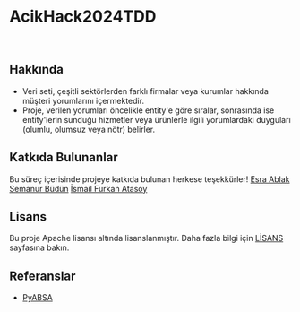 # AcikHack2024TDD

<a id="readme-top"></a>

<br />
<!-- <div align="center">
    <img src="images/logo.png" alt="Logo" width="80" height="80">
</div> -->

## Hakkında

* Veri seti, çeşitli sektörlerden farklı firmalar veya kurumlar hakkında müşteri yorumlarını içermektedir.
* Proje, verilen yorumları öncelikle entity'e göre sıralar, sonrasında ise entity'lerin sunduğu hizmetler veya ürünlerle ilgili yorumlardaki duyguları (olumlu, olumsuz veya nötr) belirler.



## Katkıda Bulunanlar
Bu süreç içerisinde projeye katkıda bulunan herkese teşekkürler!
[Esra Ablak](https://github.com/eablak)
[Semanur Büdün](https://github.com/semanurbudun)
[İsmail Furkan Atasoy](https://github.com/ifurkanatasoy)


## Lisans

Bu proje Apache lisansı altında lisanslanmıştır. Daha fazla bilgi için [LİSANS](LICENSE) sayfasına bakın.


## Referanslar

* [PyABSA](https://github.com/yangheng95/PyABSA)